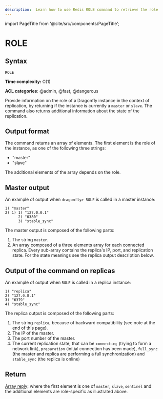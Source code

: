 ```yaml
---
description:  Learn how to use Redis ROLE command to retrieve the role of the server.
---
```


import PageTitle from '@site/src/components/PageTitle';

# ROLE

<PageTitle title="Redis ROLE Command (Documentation) | Dragonfly" />

## Syntax

    ROLE 

**Time complexity:** O(1)

**ACL categories:** @admin, @fast, @dangerous

Provide information on the role of a Dragonfly instance in the context of replication, by returning if the instance is currently a `master` or `slave`. The command also returns additional information about the state of the replication.

## Output format

The command returns an array of elements. The first element is the role of
the instance, as one of the following three strings:

* "master"
* "slave"

The additional elements of the array depends on the role.

## Master output

An example of output when `dragonfly> ROLE` is called in a master instance:

```
1) "master"
2) 1) 1) "127.0.0.1"
      2) "6380"
      3) "stable_sync"

```

The master output is composed of the following parts:

1. The string `master`.
2. An array composed of a three elements array for each connected replica. Every sub-array contains the replica's IP, port, and replication state. For the state meanings see the replica output description below.

## Output of the command on replicas

An example of output when `ROLE` is called in a replica instance:

```
1) "replica"
2) "127.0.0.1"
3) "6379"
4) "stable_sync"
```

The replica output is composed of the following parts:

1. The string `replica`, because of backward compatibility (see note at the end of this page).
2. The IP of the master.
3. The port number of the master.
4. The current replication state, that can be `connecting` (trying to form a network link), `preparation` (initial connection has been made), `full_sync` (the master and replica are performing a full synchronization) and `stable_sync` (the replica is online)

## Return

[Array reply](https://redis.io/docs/latest/develop/reference/protocol-spec/#arrays): where the first element is one of `master`, `slave`, `sentinel` and the additional elements are role-specific as illustrated above.
